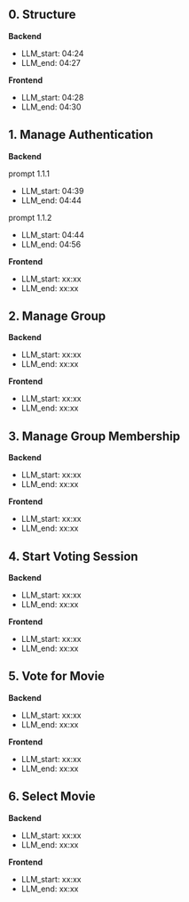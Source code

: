 ## 0. Structure

**Backend**

- LLM_start: 04:24
- LLM_end: 04:27


**Frontend**

- LLM_start: 04:28
- LLM_end: 04:30


## 1. Manage Authentication

**Backend**

prompt 1.1.1
- LLM_start: 04:39
- LLM_end: 04:44

prompt 1.1.2
- LLM_start: 04:44
- LLM_end: 04:56

**Frontend**

- LLM_start: xx:xx
- LLM_end: xx:xx


## 2. Manage Group


**Backend**

- LLM_start: xx:xx
- LLM_end: xx:xx


**Frontend**

- LLM_start: xx:xx
- LLM_end: xx:xx

## 3. Manage Group Membership


**Backend**

- LLM_start: xx:xx
- LLM_end: xx:xx


**Frontend**

- LLM_start: xx:xx
- LLM_end: xx:xx

## 4. Start Voting Session


**Backend**

- LLM_start: xx:xx
- LLM_end: xx:xx


**Frontend**

- LLM_start: xx:xx
- LLM_end: xx:xx

## 5. Vote for Movie


**Backend**

- LLM_start: xx:xx
- LLM_end: xx:xx


**Frontend**

- LLM_start: xx:xx
- LLM_end: xx:xx

## 6. Select Movie


**Backend**

- LLM_start: xx:xx
- LLM_end: xx:xx


**Frontend**

- LLM_start: xx:xx
- LLM_end: xx:xx